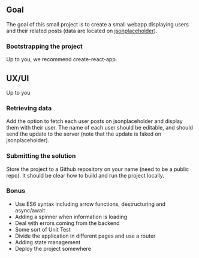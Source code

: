 ## Goal

The goal of this small project is to create a small webapp displaying users and their related posts (data are located on [jsonplaceholder](https://jsonplaceholder.typicode.com/)).



### Bootstrapping the project

Up to you, we recommend create-react-app.


## UX/UI

Up to you


### Retrieving data
Add the option to fetch each user posts on jsonplaceholder and display them with their user.
The name of each user should be editable, and should send the update to the server (note that the update is faked on jsonplaceholder).


### Submitting the solution

Store the project to a Github repository on your name (need to be a public repo). It should be clear how to build and run the project locally.




### Bonus
* Use ES6 syntax including arrow functions, destructuring and async/await
* Adding a spinner when information is loading
* Deal with errors coming from the backend
* Some sort of Unit Test
* Divide the application in different pages and use a router
* Adding state management
* Deploy the project somewhere
